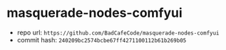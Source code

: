 # masquerade-nodes-comfyui
- repo url: `https://github.com/BadCafeCode/masquerade-nodes-comfyui`
- commit hash: `240209bc2574bcbe67ff4271100112b61b269b05`